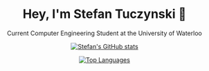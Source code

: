 <div align="center">
  
# Hey, I'm Stefan Tuczynski 👋

Current Computer Engineering Student at the University of Waterloo

[![Stefan's GitHub stats](https://github-readme-stats.vercel.app/api?username=stefantzn&show_icons=true&theme=tokyonight)](https://github.com/anuraghazra/github-readme-stats)

[![Top Languages](https://github-readme-stats.vercel.app/api/top-langs/?username=stefantzn&theme=tokyonight)](https://github.com/anuraghazra/github-readme-stats)

</div>
